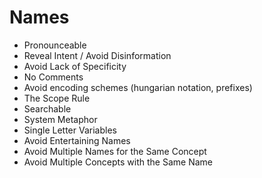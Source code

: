 # Names

* Pronounceable
* Reveal Intent / Avoid Disinformation
* Avoid Lack of Specificity
* No Comments
* Avoid encoding schemes (hungarian notation, prefixes)
* The Scope Rule
* Searchable
* System Metaphor
* Single Letter Variables
* Avoid Entertaining Names
* Avoid Multiple Names for the Same Concept
* Avoid Multiple Concepts with the Same Name
